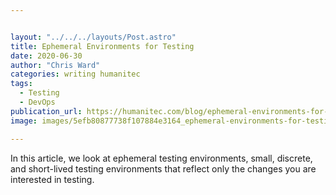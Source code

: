 ```yaml
---


layout: "../../../layouts/Post.astro"
title: Ephemeral Environments for Testing
date: 2020-06-30
author: "Chris Ward"
categories: writing humanitec
tags: 
  - Testing
  - DevOps
publication_url: https://humanitec.com/blog/ephemeral-environments-for-testing
image: images/5efb80877738f107884e3164_ephemeral-environments-for-testing-humanitec.png

---
```

In this article, we look at ephemeral testing environments, small, discrete, and short-lived testing environments that reflect only the changes you are interested in testing.